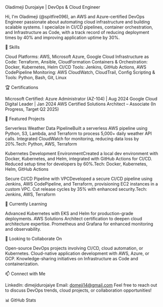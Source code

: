 Oladimeji Durojaiye | DevOps & Cloud Engineer

Hi, I'm Oladimeji (@spitfire096), an AWS and Azure-certified DevOps Engineer passionate about automating cloud infrastructure and building scalable systems. I specialize in CI/CD pipelines, container orchestration, and Infrastructure as Code, with a track record of reducing deployment times by 40% and improving application uptime by 30%.

🔧 Skills

Cloud Platforms: AWS, Microsoft Azure, Google Cloud
Infrastructure as Code: Terraform, Ansible, CloudFormation
Containers & Orchestration: Docker, Kubernetes, Helm
CI/CD Tools: Jenkins, GitHub Actions, AWS CodePipeline
Monitoring: AWS CloudWatch, CloudTrail, Config
Scripting & Tools: Python, Bash, Git, Linux

🏆 Certifications

Microsoft Certified: Azure Administrator (AZ-104) | Aug 2024
Google Cloud Digital Leader | Jan 2024
AWS Certified Solutions Architect – Associate (In Progress, Target Q2 2025)

🚀 Featured Projects

Serverless Weather Data PipelineBuilt a serverless AWS pipeline using Python, S3, Lambda, and Terraform to process 5,000+ daily weather API calls. Integrated CloudWatch for monitoring, reducing data loss by 20%.Tech: Python, AWS, Terraform

Kubernetes Development EnvironmentCreated a local dev environment with Docker, Kubernetes, and Helm, integrated with GitHub Actions for CI/CD. Reduced setup time for developers by 60%.Tech: Docker, Kubernetes, Helm, GitHub Actions

Secure CI/CD Pipeline with VPCDeveloped a secure CI/CD pipeline using Jenkins, AWS CodePipeline, and Terraform, provisioning EC2 instances in a custom VPC. Cut release cycles by 35% with enhanced security.Tech: Jenkins, AWS, Terraform


🌱 Currently Learning

Advanced Kubernetes with EKS and Helm for production-grade deployments.
AWS Solutions Architect certification to deepen cloud architecture expertise.
Prometheus and Grafana for enhanced monitoring and observability.

💞️ Looking to Collaborate On

Open-source DevOps projects involving CI/CD, cloud automation, or Kubernetes.
Cloud-native application development with AWS, Azure, or GCP.
Knowledge-sharing initiatives on Infrastructure as Code and containerization.

📫 Connect with Me

LinkedIn: dimejidurojaiye
Email: domeji14@gmail.com
Feel free to reach out to discuss DevOps trends, cloud projects, or collaboration opportunities!

📊 GitHub Stats
